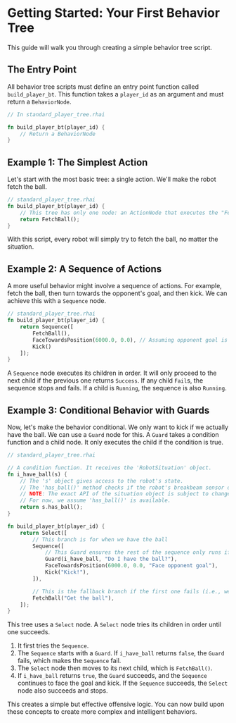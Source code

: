 # Getting Started: Your First Behavior Tree

This guide will walk you through creating a simple behavior tree script.

## The Entry Point

All behavior tree scripts must define an entry point function called `build_player_bt`. This function takes a `player_id` as an argument and must return a `BehaviorNode`.

```rust
// In standard_player_tree.rhai

fn build_player_bt(player_id) {
    // Return a BehaviorNode
}
```

## Example 1: The Simplest Action

Let's start with the most basic tree: a single action. We'll make the robot fetch the ball.

```rust
// standard_player_tree.rhai
fn build_player_bt(player_id) {
    // This tree has only one node: an ActionNode that executes the "FetchBall" skill.
    return FetchBall();
}
```

With this script, every robot will simply try to fetch the ball, no matter the situation.

## Example 2: A Sequence of Actions

A more useful behavior might involve a sequence of actions. For example, fetch the ball, then turn towards the opponent's goal, and then kick. We can achieve this with a `Sequence` node.

```rust
// standard_player_tree.rhai
fn build_player_bt(player_id) {
    return Sequence([
        FetchBall(),
        FaceTowardsPosition(6000.0, 0.0), // Assuming opponent goal is at (6000, 0)
        Kick()
    ]);
}
```

A `Sequence` node executes its children in order. It will only proceed to the next child if the previous one returns `Success`. If any child `Fail`s, the sequence stops and fails. If a child is `Running`, the sequence is also `Running`.

## Example 3: Conditional Behavior with Guards

Now, let's make the behavior conditional. We only want to kick if we actually have the ball. We can use a `Guard` node for this. A `Guard` takes a condition function and a child node. It only executes the child if the condition is true.

```rust
// standard_player_tree.rhai

// A condition function. It receives the 'RobotSituation' object.
fn i_have_ball(s) {
    // The 's' object gives access to the robot's state.
    // The 'has_ball()' method checks if the robot's breakbeam sensor detects the ball.
    // NOTE: The exact API of the situation object is subject to change.
    // For now, we assume 'has_ball()' is available.
    return s.has_ball();
}

fn build_player_bt(player_id) {
    return Select([
        // This branch is for when we have the ball
        Sequence([
            // This Guard ensures the rest of the sequence only runs if we have the ball.
            Guard(i_have_ball, "Do I have the ball?"),
            FaceTowardsPosition(6000.0, 0.0, "Face opponent goal"),
            Kick("Kick!"),
        ]),

        // This is the fallback branch if the first one fails (i.e., we don't have the ball)
        FetchBall("Get the ball"),
    ]);
}
```

This tree uses a `Select` node. A `Select` node tries its children in order until one succeeds.

1.  It first tries the `Sequence`.
2.  The `Sequence` starts with a `Guard`. If `i_have_ball` returns `false`, the `Guard` fails, which makes the `Sequence` fail.
3.  The `Select` node then moves to its next child, which is `FetchBall()`.
4.  If `i_have_ball` returns `true`, the `Guard` succeeds, and the `Sequence` continues to face the goal and kick. If the `Sequence` succeeds, the `Select` node also succeeds and stops.

This creates a simple but effective offensive logic. You can now build upon these concepts to create more complex and intelligent behaviors.

